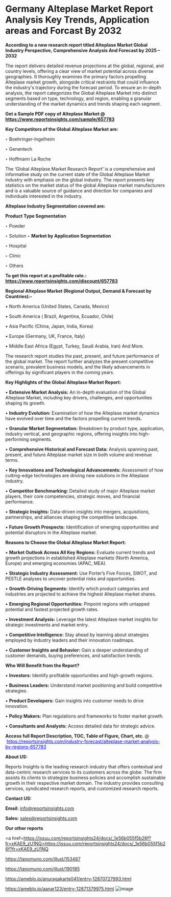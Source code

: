 # Germany Alteplase Market Report Analysis Key Trends, Application areas and Forcast By 2032

<strong>According to a new research report titled Alteplase Market Global Industry Perspective, Comprehensive Analysis And Forecast by 2025 – 2032</strong>

The report delivers detailed revenue projections at the global, regional, and country levels, offering a clear view of market potential across diverse geographies. It thoroughly examines the primary factors propelling Alteplase market growth, alongside critical restraints that could influence the industry's trajectory during the forecast period. To ensure an in-depth analysis, the report categorizes the Global Alteplase Market into distinct segments based on type, technology, and region, enabling a granular understanding of the market dynamics and trends shaping each segment.

<strong>Get a Sample PDF copy of Alteplase Market </strong><strong>@<a href=https://www.reportsinsights.com/sample/657783 style=color:#0000ff;> https://www.reportsinsights.com/sample/657783</a></strong></font>

<strong>Key Competitors of the Global Alteplase Market are:</strong>

‣ Boehringer-Ingelheim

‣ Genentech

‣ Hoffmann La Roche

The ‘Global Alteplase Market Research Report’ is a comprehensive and informative study on the current state of the Global Alteplase Market industry with emphasis on the global industry. The report presents key statistics on the market status of the global Alteplase market manufacturers and is a valuable source of guidance and direction for companies and individuals interested in the industry.

<strong>Alteplase Industry Segmentation covered are:</strong>

<strong>Product Type Segmentation</strong>

‣ Powder

‣ Solution
‣ 
<strong>Market by Application Segmentation</strong>

‣ Hospital

‣ Clinic

‣ Others

<strong>To get this report at a profitable rate.: <a href=https://www.reportsinsights.com/discount/657783 style=color:#0000ff;>https://www.reportsinsights.com/discount/657783</a></strong></font>

<strong>Regional Alteplase Market (Regional Output, Demand &amp; Forecast by Countries):-</strong>

• North America (United States, Canada, Mexico)

• South America ( Brazil, Argentina, Ecuador, Chile)

• Asia Pacific (China, Japan, India, Korea)

• Europe (Germany, UK, France, Italy)

• Middle East Africa (Egypt, Turkey, Saudi Arabia, Iran) And More.

The research report studies the past, present, and future performance of the global market. The report further analyzes the present competitive scenario, prevalent business models, and the likely advancements in offerings by significant players in the coming years.

<strong>Key Highlights of the Global Alteplase Market Report:</strong>

• <strong>Extensive Market Analysis:</strong> An in-depth evaluation of the Global Alteplase Market, including key drivers, challenges, and opportunities shaping its growth.

• <strong>Industry Evolution:</strong> Examination of how the Alteplase market dynamics have evolved over time and the factors propelling current trends.

• <strong>Granular Market Segmentation:</strong> Breakdown by product type, application, industry vertical, and geographic regions, offering insights into high-performing segments.

• <strong>Comprehensive Historical and Forecast Data:</strong> Analysis spanning past, present, and future Alteplase market size in both volume and revenue terms.

• <strong>Key Innovations and Technological Advancements:</strong> Assessment of how cutting-edge technologies are driving new solutions in the Alteplase industry.

• <strong>Competitor Benchmarking:</strong> Detailed study of major Alteplase market players, their core competencies, strategic moves, and financial performance.

• <strong>Strategic Insights:</strong> Data-driven insights into mergers, acquisitions, partnerships, and alliances shaping the competitive landscape.

• <strong>Future Growth Prospects:</strong> Identification of emerging opportunities and potential disruptors in the Alteplase market.

<strong>Reasons to Choose the Global Alteplase Market Report:</strong>

• <strong>Market Outlook Across All Key Regions:</strong> Evaluate current trends and growth projections in established Alteplase markets (North America, Europe) and emerging economies (APAC, MEA).

• <strong>Strategic Industry Assessment:</strong> Use Porter’s Five Forces, SWOT, and PESTLE analyses to uncover potential risks and opportunities.

• <strong>Growth-Driving Segments:</strong> Identify which product categories and industries are projected to achieve the highest Alteplase market shares.

• <strong>Emerging Regional Opportunities:</strong> Pinpoint regions with untapped potential and fastest projected growth rates.

• <strong>Investment Analysis:</strong> Leverage the latest Alteplase market insights for strategic investments and market entry.

• <strong>Competitive Intelligence:</strong> Stay ahead by learning about strategies employed by industry leaders and their innovation roadmaps.

• <strong>Customer Insights and Behavior:</strong> Gain a deeper understanding of customer demands, buying preferences, and satisfaction trends.

<strong>Who Will Benefit from the Report?</strong>

• <strong>Investors:</strong> Identify profitable opportunities and high-growth regions.

• <strong>Business Leaders:</strong> Understand market positioning and build competitive strategies.

• <strong>Product Developers:</strong> Gain insights into customer needs to drive innovation.

• <strong>Policy Makers:</strong> Plan regulations and frameworks to foster market growth.

• <strong>Consultants and Analysts:</strong> Access detailed data for strategic advice.
</ul>
<strong>Access full Report Description, TOC, Table of Figure, Chart, etc. </strong>@  <a href=https://reportsinsights.com/industry-forecast/alteplase-market-analysis-by-regions-657783 style=color:#0000ff;>https://reportsinsights.com/industry-forecast/alteplase-market-analysis-by-regions-657783</a></font>

<strong><strong>About US</strong>:</strong>

Reports Insights is the leading research industry that offers contextual and data-centric research services to its customers across the globe. The firm assists its clients to strategize business policies and accomplish sustainable growth in their respective market domain. The industry provides consulting services, syndicated research reports, and customized research reports.

<strong>Contact US:</strong>

<p class=""""><b>Email:</b> <a href=mailto:info@reportsinsights.com>info@reportsinsights.com</a></p>
<p class=""""><b>Sales:</b> <a href=mailto:sales@reportsinsights.com>sales@reportsinsights.com</a></p>

<strong>Our other reports</strong>

<a href=https://issuu.com/reportsinsights24/docs/_1e56b055f5b26f?fr=xKAE9_zU1NQ>https://issuu.com/reportsinsights24/docs/_1e56b055f5b26f?fr=xKAE9_zU1NQ</a>

<a href=https://tanomuno.com/illust/153487>https://tanomuno.com/illust/153487</a>

<a href=https://tanomuno.com/illust/190185>https://tanomuno.com/illust/190185</a>

<a href=https://ameblo.jp/anuragakarte041/entry-12870727993.html>https://ameblo.jp/anuragakarte041/entry-12870727993.html</a>

<a href=https://ameblo.jp/aanar123/entry-12871379975.html>https://ameblo.jp/aanar123/entry-12871379975.html</a>
![image](https://github.com/user-attachments/assets/6604b66e-c106-44c6-8f8d-9b448e7aed93)
